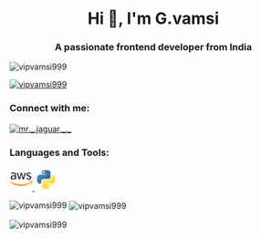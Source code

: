 <h1 align="center">Hi 👋, I'm G.vamsi</h1>
<h3 align="center">A passionate frontend developer from India</h3>

<p align="left"> <img src="https://komarev.com/ghpvc/?username=vipvamsi999&label=Profile%20views&color=0e75b6&style=flat" alt="vipvamsi999" /> </p>

<p align="left"> <a href="https://github.com/ryo-ma/github-profile-trophy"><img src="https://github-profile-trophy.vercel.app/?username=vipvamsi999" alt="vipvamsi999" /></a> </p>

<h3 align="left">Connect with me:</h3>
<p align="left">
<a href="https://instagram.com/mr._.jaguar._._" target="blank"><img align="center" src="https://raw.githubusercontent.com/rahuldkjain/github-profile-readme-generator/master/src/images/icons/Social/instagram.svg" alt="mr._.jaguar._._" height="30" width="40" /></a>
</p>

<h3 align="left">Languages and Tools:</h3>
<p align="left"> <a href="https://aws.amazon.com" target="_blank" rel="noreferrer"> <img src="https://raw.githubusercontent.com/devicons/devicon/master/icons/amazonwebservices/amazonwebservices-original-wordmark.svg" alt="aws" width="40" height="40"/> </a> <a href="https://www.python.org" target="_blank" rel="noreferrer"> <img src="https://raw.githubusercontent.com/devicons/devicon/master/icons/python/python-original.svg" alt="python" width="40" height="40"/> </a> </p>

<p><img align="left" src="https://github-readme-stats.vercel.app/api/top-langs?username=vipvamsi999&show_icons=true&locale=en&layout=compact" alt="vipvamsi999" /></p>

<p>&nbsp;<img align="center" src="https://github-readme-stats.vercel.app/api?username=vipvamsi999&show_icons=true&locale=en" alt="vipvamsi999" /></p>

<p><img align="center" src="https://github-readme-streak-stats.herokuapp.com/?user=vipvamsi999&" alt="vipvamsi999" /></p>

